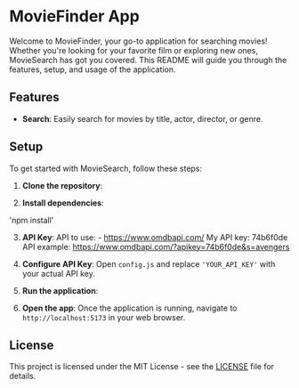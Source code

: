 # MovieFinder App

Welcome to MovieFinder, your go-to application for searching movies! Whether you're looking for your favorite film or exploring new ones, MovieSearch has got you covered. This README will guide you through the features, setup, and usage of the application.

## Features

- **Search**: Easily search for movies by title, actor, director, or genre.

## Setup

To get started with MovieSearch, follow these steps:

1. **Clone the repository**: 



2. **Install dependencies**: 

'npm install'


3. **API Key**: 
API to use: - https://www.omdbapi.com/
My API key: 74b6f0de
API example: https://www.omdbapi.com/?apikey=74b6f0de&s=avengers



4. **Configure API Key**: 
Open `config.js` and replace `'YOUR_API_KEY'` with your actual API key.

5. **Run the application**: 



6. **Open the app**: 
Once the application is running, navigate to `http://localhost:5173` in your web browser.



## License

This project is licensed under the MIT License - see the [LICENSE](LICENSE) file for details.
